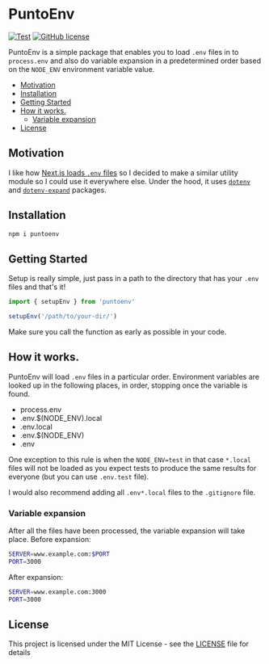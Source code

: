 # PuntoEnv

[![Test](https://github.com/ivandotv/puntoenv/actions/workflows/CI.yml/badge.svg)](https://github.com/ivandotv/puntoenv/actions/workflows/CI.yml)
[![GitHub license](https://img.shields.io/github/license/ivandotv/puntoenv)](https://github.com/ivandotv/puntoenv/blob/main/LICENSE)

PuntoEnv is a simple package that enables you to load `.env` files in to `process.env` and also do variable expansion in a predetermined order based on the `NODE_ENV` environment variable value.

<!-- toc -->

- [Motivation](#motivation)
- [Installation](#installation)
- [Getting Started](#getting-started)
- [How it works.](#how-it-works)
  * [Variable expansion](#variable-expansion)
- [License](#license)

<!-- tocstop -->

## Motivation

I like how [Next.js loads `.env` files](https://nextjs.org/docs/basic-features/environment-variables#environment-variable-load-order) so I decided to make a similar utility module so I could use it everywhere else. Under the hood, it uses [`dotenv`](https://www.npmjs.com/package/dotenv) and [`dotenv-expand`](https://www.npmjs.com/package/dotenv-expand) packages.

## Installation

```sh
npm i puntoenv
```

## Getting Started

Setup is really simple, just pass in a path to the directory that has your `.env` files and that's it!

```ts
import { setupEnv } from 'puntoenv'

setupEnv('/path/to/your-dir/')
```

Make sure you call the function as early as possible in your code.

## How it works.

PuntoEnv will load `.env` files in a particular order.
Environment variables are looked up in the following places, in order, stopping once the variable is found.

- process.env
- .env.$(NODE_ENV).local
- .env.local
- .env.$(NODE_ENV)
- .env

One exception to this rule is when the `NODE_ENV=test` in that case `*.local` files will not be loaded as you expect tests to produce the same results for everyone (but you can use `.env.test` file).

I would also recommend adding all `.env*.local` files to the `.gitignore` file.

### Variable expansion

After all the files have been processed, the variable expansion will take place.
Before expansion:

```sh
SERVER=www.example.com:$PORT
PORT=3000
```

After expansion:

```sh
SERVER=www.example.com:3000
PORT=3000
```

## License

This project is licensed under the MIT License - see the [LICENSE](LICENSE) file for details
